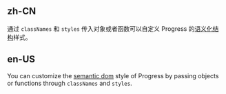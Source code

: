 ## zh-CN

通过 `classNames` 和 `styles` 传入对象或者函数可以自定义 Progress 的[语义化结构](#semantic-dom)样式。

## en-US

You can customize the [semantic dom](#semantic-dom) style of Progress by passing objects or functions through `classNames` and `styles`.
